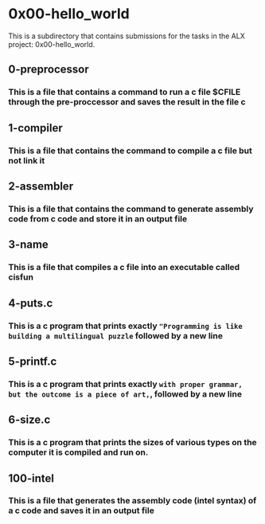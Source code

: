 # 0x00-hello_world

This is a subdirectory that contains submissions for the tasks in the ALX project: 0x00-hello_world.

## 0-preprocessor
### This is a file that contains a command to run a c file $CFILE through the pre-proccessor and saves the result in the file c

## 1-compiler
### This is a file that contains the command to compile a c file but not link it

## 2-assembler
### This is a file that contains the command to generate assembly code from c code and store it in an output file

## 3-name
### This is a file that compiles a c file into an executable called cisfun

## 4-puts.c
### This is a c program that prints exactly `"Programming is like building a multilingual puzzle` followed by a new line

## 5-printf.c
### This is a c program that prints exactly `with proper grammar, but the outcome is a piece of art,`, followed by a new line

## 6-size.c
### This is a c program that prints the sizes of various types on the computer it is compiled and run on.

## 100-intel
### This is a file that generates the assembly code (intel syntax) of a c code and saves it in an output file
